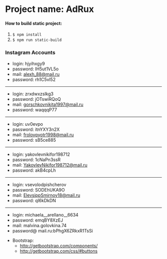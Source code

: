 # Project name: AdRux


#### How to build static project:
1. `$ npm install`
2. `$ npm run static-build`


### Instagram Accounts
- login: hjyihxgy9 
-	password: IH5ut1VL5o
- mail: alexh_88@mail.ru
- password: rh1C5vl52
____________________________________________________________________________________
- login: zrxdwxzslkg3
- password: jOTswiRQoQ
- mail: gorschkovnikita1997@mail.ru
- password: waqqqP77
____________________________________________________________________________________
- login: uv0evpo
- password: itnYXY3n2X
- mail: frolovpyotr1998@mail.ru
- password: sB5ce885
____________________________________________________________________________________
- login: yakovlevnikifor198712
- password: 1cNaPn3ssR
- mail: YakovlevNikifor198712@mail.ru
- password: akB4cpLh
____________________________________________________________________________________
- login: vsevolodpishcherov
- password: SODEhUKA9O
- mail: ElevsippSmirnov18@mail.ru
- password: ql6kDkDN
____________________________________________________________________________________
- login: michaela__arellano__6634
- password: emqBY8XzEJ
- mail: malvina.golovkina.74
- password@ mail.ru:bPhgX6ZRkxR1TsSi

+ Bootstrap:
	- http://getbootstrap.com/components/
	- http://getbootstrap.com/css/#buttons
